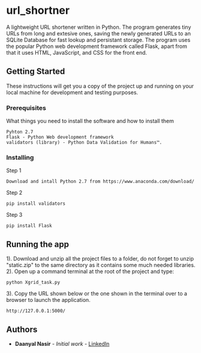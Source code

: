 # url_shortner
A lightweight URL shortener written in Python. The program generates tiny URLs from long and extesive ones, saving the newly generated URLs to an SQLite Database for fast lookup and persistant storage. The program uses the popular Python web development framework called Flask, apart from that it uses HTML, JavaScript, and CSS for the front end.


## Getting Started

These instructions will get you a copy of the project up and running on your local machine for development and testing purposes.

### Prerequisites

What things you need to install the software and how to install them

```
Pyhton 2.7
Flask - Python Web development framework
validators (library) - Python Data Validation for Humans™.
```

### Installing
Step 1
```
Download and intall Python 2.7 from https://www.anaconda.com/download/

```
Step 2
```
pip install validators
```
Step 3
```
pip install Flask
```

## Running the app

1). Download and unzip all the project files to a folder, do not forget to unzip "static.zip" to the same directory as it    contains some much needed libraries.
2). Open up a command terminal at the root of the project and type:
```
python Xgrid_task.py
```
3). Copy the URL shown below or the one shown in the terminal over to a browser to launch the application.
```
http://127.0.0.1:5000/
```

## Authors

* **Daanyal Nasir** - *Initial work* - [LinkedIn](https://github.com/daanyalmalik)



